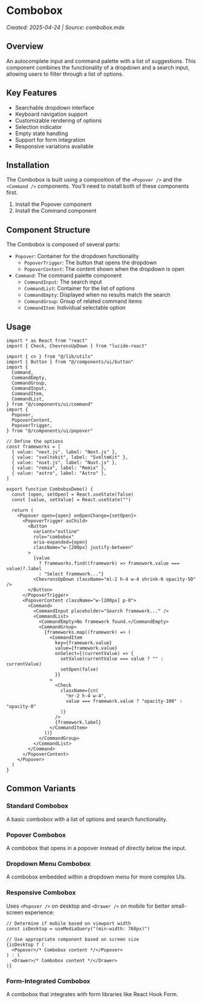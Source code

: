# Combobox

_Created: 2025-04-24 | Source: combobox.mdx_

## Overview

An autocomplete input and command palette with a list of suggestions. This component combines the functionality of a dropdown and a search input, allowing users to filter through a list of options.

## Key Features

- Searchable dropdown interface
- Keyboard navigation support
- Customizable rendering of options
- Selection indicator
- Empty state handling
- Support for form integration
- Responsive variations available

## Installation

The Combobox is built using a composition of the `<Popover />` and the `<Command />` components. You'll need to install both of these components first.

1. Install the Popover component
2. Install the Command component

## Component Structure

The Combobox is composed of several parts:

- `Popover`: Container for the dropdown functionality
  - `PopoverTrigger`: The button that opens the dropdown
  - `PopoverContent`: The content shown when the dropdown is open
- `Command`: The command palette component
  - `CommandInput`: The search input
  - `CommandList`: Container for the list of options
  - `CommandEmpty`: Displayed when no results match the search
  - `CommandGroup`: Group of related command items
  - `CommandItem`: Individual selectable option

## Usage

```tsx
import * as React from "react"
import { Check, ChevronsUpDown } from "lucide-react"

import { cn } from "@/lib/utils"
import { Button } from "@/components/ui/button"
import {
  Command,
  CommandEmpty,
  CommandGroup,
  CommandInput,
  CommandItem,
  CommandList,
} from "@/components/ui/command"
import {
  Popover,
  PopoverContent,
  PopoverTrigger,
} from "@/components/ui/popover"

// Define the options
const frameworks = [
  { value: "next.js", label: "Next.js" },
  { value: "sveltekit", label: "SvelteKit" },
  { value: "nuxt.js", label: "Nuxt.js" },
  { value: "remix", label: "Remix" },
  { value: "astro", label: "Astro" },
]

export function ComboboxDemo() {
  const [open, setOpen] = React.useState(false)
  const [value, setValue] = React.useState("")

  return (
    <Popover open={open} onOpenChange={setOpen}>
      <PopoverTrigger asChild>
        <Button
          variant="outline"
          role="combobox"
          aria-expanded={open}
          className="w-[200px] justify-between"
        >
          {value
            ? frameworks.find((framework) => framework.value === value)?.label
            : "Select framework..."}
          <ChevronsUpDown className="ml-2 h-4 w-4 shrink-0 opacity-50" />
        </Button>
      </PopoverTrigger>
      <PopoverContent className="w-[200px] p-0">
        <Command>
          <CommandInput placeholder="Search framework..." />
          <CommandList>
            <CommandEmpty>No framework found.</CommandEmpty>
            <CommandGroup>
              {frameworks.map((framework) => (
                <CommandItem
                  key={framework.value}
                  value={framework.value}
                  onSelect={(currentValue) => {
                    setValue(currentValue === value ? "" : currentValue)
                    setOpen(false)
                  }}
                >
                  <Check
                    className={cn(
                      "mr-2 h-4 w-4",
                      value === framework.value ? "opacity-100" : "opacity-0"
                    )}
                  />
                  {framework.label}
                </CommandItem>
              ))}
            </CommandGroup>
          </CommandList>
        </Command>
      </PopoverContent>
    </Popover>
  )
}
```

## Common Variants

### Standard Combobox
A basic combobox with a list of options and search functionality.

### Popover Combobox
A combobox that opens in a popover instead of directly below the input.

### Dropdown Menu Combobox
A combobox embedded within a dropdown menu for more complex UIs.

### Responsive Combobox
Uses `<Popover />` on desktop and `<Drawer />` on mobile for better small-screen experience:

```tsx
// Determine if mobile based on viewport width
const isDesktop = useMediaQuery("(min-width: 768px)")

// Use appropriate component based on screen size
{isDesktop ? (
  <Popover>/* Combobox content */</Popover>
) : (
  <Drawer>/* Combobox content */</Drawer>
)}
```

### Form-Integrated Combobox
A combobox that integrates with form libraries like React Hook Form.